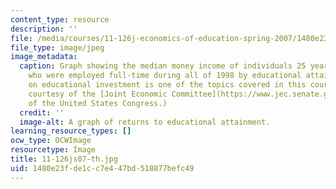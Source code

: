 ```yaml
---
content_type: resource
description: ''
file: /media/courses/11-126j-economics-of-education-spring-2007/1480e23fde1cc7e447bd518877befc49_11-126js07-th.jpg
file_type: image/jpeg
image_metadata:
  caption: Graph showing the median money income of individuals 25 years and older
    who were employed full-time during all of 1998 by educational attainment. Returns
    on educational investment is one of the topics covered in this course. (Graph
    courtesy of the [Joint Economic Committee](https://www.jec.senate.gov/public/)
    of the United States Congress.)
  credit: ''
  image-alt: A graph of returns to educational attainment.
learning_resource_types: []
ocw_type: OCWImage
resourcetype: Image
title: 11-126js07-th.jpg
uid: 1480e23f-de1c-c7e4-47bd-518877befc49
---
```

